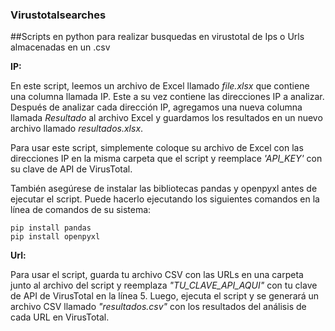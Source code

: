 ### Virustotalsearches

##Scripts en python para realizar busquedas en virustotal de Ips o Urls almacenadas en un .csv

**IP:**

En este script, leemos un archivo de Excel llamado *file.xlsx* que contiene una columna llamada IP. Este a su vez contiene las direcciones IP a analizar.
Después de analizar cada dirección IP, agregamos una nueva columna llamada *Resultado* al archivo Excel y guardamos los resultados en un nuevo archivo llamado *resultados.xlsx*.

Para usar este script, simplemente coloque su archivo de Excel con las direcciones IP en la misma carpeta que el script y reemplace *'API_KEY'* con su clave de API de VirusTotal.

También asegúrese de instalar las bibliotecas pandas y openpyxl antes de ejecutar el script.
Puede hacerlo ejecutando los siguientes comandos en la línea de comandos de su sistema:

```
pip install pandas
pip install openpyxl
```

**Url:**

Para usar el script, guarda tu archivo CSV con las URLs en una carpeta junto al archivo del script y reemplaza *"TU_CLAVE_API_AQUI"* con tu clave de API de VirusTotal en la línea 5. Luego, ejecuta el script y se generará un archivo CSV llamado *"resultados.csv"* con los resultados del análisis de cada URL en VirusTotal.
